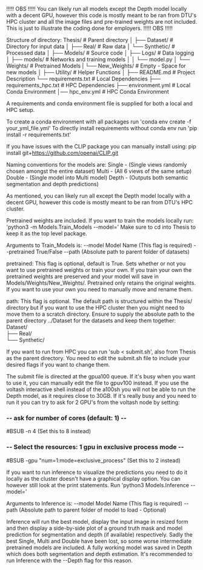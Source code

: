 !!!!! OBS !!!!!
You can likely run all models except the Depth model locally with a decent GPU, however
this code is mostly meant to be ran from DTU's HPC cluster and all the image files and pre-trained weights are not included.
This is just to illustrate the coding done for employers.
!!!!! OBS !!!!!


Structure of directory:
Thesis/                         # Parent directory
│
├── Dataset/                    # Directory for input data
│   ├── Real/                   # Raw data
│   └── Synthetic/              # Processed data
│
├── Models/                     # Source code
│   ├── Logs/                   # Data logging
│   ├── models/                 # Networks and training models
│   │   └── model.py
│   └── Weights/                # Pretrained Models
|       └── New_Weights/        # Empty - Space for new models
│
├── Utility/                    # Helper Functions
│
├── README.md                   # Project Description
└── requirements.txt            # Local Dependencies
├── requirements_hpc.txt        # HPC Dependencies
├── environment.yml             # Local Conda Environment
│── hpc_env.yml                 # HPC Conda Environment


A requirements and conda environment file is supplied for both a local
and HPC setup.

To create a conda environment with all packages run 'conda env create -f your_yml_file.yml'
To directly install requirements without conda env run 'pip install -r requirements.txt'

If you have issues with the CLIP package you can manually install using: pip install git+https://github.com/openai/CLIP.git


Naming conventions for the models are:
Single - (Single views randomly chosen amongst the entire dataset)
Multi - (All 6 views of the same setup)
Double - (Single model into Multi model)
Depth - (Outputs both semantic segmentation and depth predictions)

As mentioned, you can likely run all except the Depth model locally with a decent GPU, however
this code is mostly meant to be ran from DTU's HPC cluster.

Pretrained weights are included.
If you want to train the models locally run: 'python3 -m Models.Train_Models --model='
Make sure to cd into Thesis to keep it as the top level package.

Arguments to Train_Models is:
--model Model Name (This flag is required)
--pretrained True/False
--path (Absolute path to parent folder of datasets)

pretrained: This flag is optional, default is True. Sets whether or not you want to use pretrained weights or train your own.
If you train your own the pretrained weights are preserved and your model will save in Models/Weights/New_Weights/.
Pretrained only retains the original weights. If you want to use your own you need to manually move and rename them.

path: This flag is optional. The default path is structured within the Thesis/ directory but if you want to use the HPC cluster
then you might need to move them to a scratch directory. Ensure to supply the absolute path to the parent directory ../Dataset for the datasets and keep them together:
Dataset/           
 ├── Real/     
 └── Synthetic/

If you want to run from HPC you can run 'sub < submit.sh', also from Thesis as the parent directory.
You need to edit the submit.sh file to include your desired flags if you want to change them.

The submit file is directed at the gpua100 queue. If it's busy when you want to use it, you can manually edit the file to gpuv100 instead.
If you use the voltash interactive shell instead of the a100sh you will not be able to run the Depth model, as it requires close to 30GB.
If it's really busy and you need to run it you can try to ask for 2 GPU's from the voltash node by setting:

### -- ask for number of cores (default: 1) -- 
#BSUB -n 4 (Set this to 8 instead)
### -- Select the resources: 1 gpu in exclusive process mode --
#BSUB -gpu "num=1:mode=exclusive_process" (Set this to 2 instead)


If you want to run inference to visualize the predictions you need to do it locally as the cluster doesn't
have a graphical display option. You can however still look at the print statements.
Run 'python3 Models.Inference --model='

Arguments to Inference is:
--model Model Name (This flag is required)
--path (Absolute path to parent folder of model to load - Optional)

Inference will run the best model, display the input image in resized form and then display a side-by-side plot of
a ground truth mask and model prediction for segmentation and depth (if available) respectively.
Sadly the best Single, Multi and Double have been lost, so some worse intermediate pretrained models are included.
A fully working model was saved in Depth which does both segmentation and depth estimation.
It's recommended to run Inference with the --Depth flag for this reason.


